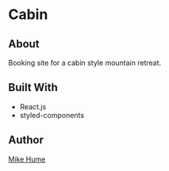 # Cabin

## About 

Booking site for a cabin style mountain retreat.

## Built With

- React.js
- styled-components

## Author

[Mike Hume](https://michaelahume.com)